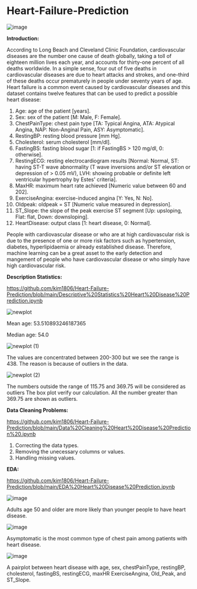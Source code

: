 # Heart-Failure-Prediction
![image](https://user-images.githubusercontent.com/91767251/159140224-94d1219c-01ed-470a-8516-8e41b12aa7f9.png)

**Introduction:** 

According to Long Beach and Cleveland Clinic Foundation, cardiovascular diseases are the number one cause of death globally, taking a toll of eighteen million lives each year, and accounts for thirty-one percent of all deaths worldwide. In a simple sense, four out of five deaths in cardiovascular diseases are due to heart attacks and strokes, and one-third of these deaths occur prematurely in people under seventy years of age. Heart failure is a common event caused by cardiovascular diseases and this dataset contains twelve features that can be used to predict a possible heart disease:
  1. Age: age of the patient [years].
  2. Sex: sex of the patient [M: Male, F: Female].
  3. ChestPainType: chest pain type [TA: Typical Angina, ATA: Atypical Angina, NAP: Non-Anginal Pain, ASY: Asymptomatic].
  4. RestingBP: resting blood pressure [mm Hg].
  5. Cholesterol: serum cholesterol [mm/dl].
  6. FastingBS: fasting blood sugar [1: if FastingBS > 120 mg/dl, 0: otherwise].
  7. RestingECG: resting electrocardiogram results [Normal: Normal, ST: having ST-T wave abnormality (T wave inversions and/or ST elevation or depression of > 0.05 mV), LVH: showing probable or definite left ventricular hypertrophy by Estes' criteria].
  8. MaxHR: maximum heart rate achieved [Numeric value between 60 and 202].
  9. ExerciseAngina: exercise-induced angina [Y: Yes, N: No].
  10. Oldpeak: oldpeak = ST [Numeric value measured in depression].
  11. ST_Slope: the slope of the peak exercise ST segment [Up: upsloping, Flat: flat, Down: downsloping].
  12. HeartDisease: output class [1: heart disease, 0: Normal].

People with cardiovascular disease or who are at high cardiovascular risk is due to the presence of one or more risk factors such as hypertension, diabetes, hyperlipidaemia or already established disease. Therefore, machine learning can be a great asset to the early detection and mangement of people who have cardiovascular disease or who simply have high cardiovascular risk.

**Description Statistics:**

https://github.com/kim1806/Heart-Failure-Prediction/blob/main/Descriptive%20Statistics%20Heart%20Disease%20Prediction.ipynb

![newplot](https://user-images.githubusercontent.com/91767251/159189899-a732ce01-7983-4aaa-a12e-f69015f1620c.png)

Mean age: 53.510893246187365

Median age: 54.0

![newplot (1)](https://user-images.githubusercontent.com/91767251/159189924-930129c6-de35-4431-9058-4de3096f8878.png)

The values are concentrated between 200-300 but we see the range is 438. The reason is because of outliers in the data.

![newplot (2)](https://user-images.githubusercontent.com/91767251/159189941-7d80b08c-4b30-4d3f-965c-d3dba36cb492.png)

The numbers outside the range of 115.75 and 369.75 will be considered as outliers
The box plot verify our calculation. All the number greater than 369.75 are shown as outliers.

**Data Cleaning Problems:**

https://github.com/kim1806/Heart-Failure-Prediction/blob/main/Data%20Cleaning%20Heart%20Disease%20Prediction%20.ipynb

  1. Correcting the data types.
  2. Removing the unecessary columns or values.
  3. Handling missing values.

**EDA:**

https://github.com/kim1806/Heart-Failure-Prediction/blob/main/EDA%20Heart%20Disease%20Prediction.ipynb

![image](https://user-images.githubusercontent.com/91767251/159147825-87eabf42-ccbd-4355-844c-eb52f59d9ab2.png)

Adults age 50 and older are more likely than younger people to have heart disease.

![image](https://user-images.githubusercontent.com/91767251/159147839-1a675b40-3889-4f1f-80e2-57739a8c3010.png)

Asymptomatic is the most common type of chest pain among patients with heart disease.

![image](https://user-images.githubusercontent.com/91767251/159190789-e4f4d0dd-e88b-48fd-b272-a389c4f1d441.png)

A pairplot between heart disease with age, sex, chestPainType, restingBP, cholesterol, fastingBS, restingECG, maxHR ExerciseAngina, Old_Peak, and ST_Slope.

